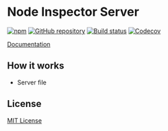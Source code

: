 # Node Inspector Server

[![npm](https://img.shields.io/npm/v/node-inspector-server.svg)](https://www.npmjs.com/package/node-inspector-server)
[![GitHub repository](https://img.shields.io/badge/Github-demurgos%2Fnode-inspector-server-blue.svg)](https://github.com/demurgos/node-inspector-server)
[![Build status](https://img.shields.io/travis/demurgos/node-inspector-server/master.svg)](https://travis-ci.org/demurgos/node-inspector-server)
[![Codecov](https://codecov.io/gh/demurgos/node-inspector-server/branch/master/graph/badge.svg)](https://codecov.io/gh/demurgos/node-inspector-server)

[Documentation](https://demurgos.github.io/node-inspector-server/)

## How it works

- Server file

## License

[MIT License](./LICENSE.md)
